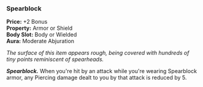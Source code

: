 ### Spearblock

**Price:** +2 Bonus  
**Property:** Armor or Shield  
**Body Slot:** Body or Wielded  
**Aura:** Moderate Abjuration

*The surface of this item appears rough, being covered with hundreds of tiny points reminiscent of spearheads.*

***Spearblock.*** When you're hit by an attack while you're wearing Spearblock armor, any Piercing damage dealt to you by that attack is reduced by 5.